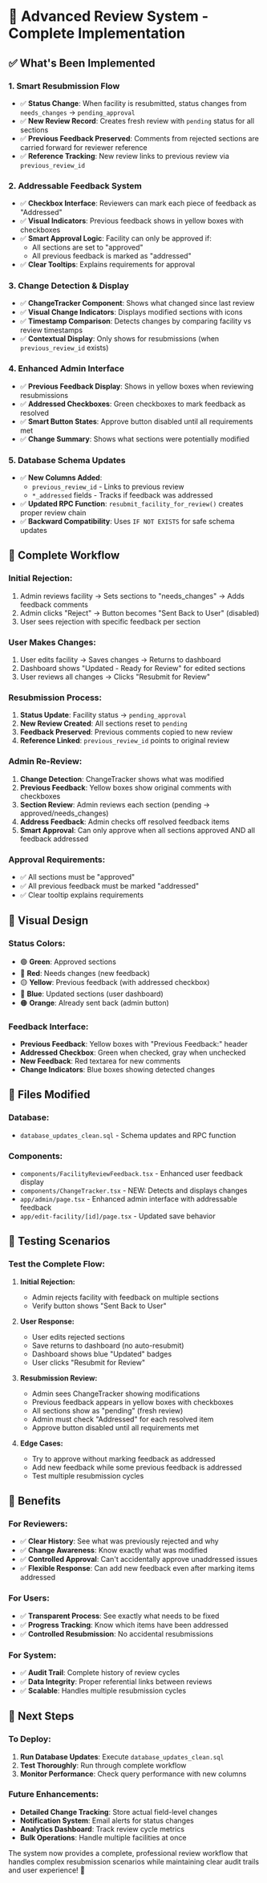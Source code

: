 # 🎯 Advanced Review System - Complete Implementation

## ✅ **What's Been Implemented**

### 1. **Smart Resubmission Flow**
- ✅ **Status Change**: When facility is resubmitted, status changes from `needs_changes` → `pending_approval`
- ✅ **New Review Record**: Creates fresh review with `pending` status for all sections
- ✅ **Previous Feedback Preserved**: Comments from rejected sections are carried forward for reviewer reference
- ✅ **Reference Tracking**: New review links to previous review via `previous_review_id`

### 2. **Addressable Feedback System**
- ✅ **Checkbox Interface**: Reviewers can mark each piece of feedback as "Addressed"
- ✅ **Visual Indicators**: Previous feedback shows in yellow boxes with checkboxes
- ✅ **Smart Approval Logic**: Facility can only be approved if:
  - All sections are set to "approved" 
  - All previous feedback is marked as "addressed"
- ✅ **Clear Tooltips**: Explains requirements for approval

### 3. **Change Detection & Display**
- ✅ **ChangeTracker Component**: Shows what changed since last review
- ✅ **Visual Change Indicators**: Displays modified sections with icons
- ✅ **Timestamp Comparison**: Detects changes by comparing facility vs review timestamps
- ✅ **Contextual Display**: Only shows for resubmissions (when `previous_review_id` exists)

### 4. **Enhanced Admin Interface**
- ✅ **Previous Feedback Display**: Shows in yellow boxes when reviewing resubmissions
- ✅ **Addressed Checkboxes**: Green checkboxes to mark feedback as resolved
- ✅ **Smart Button States**: Approve button disabled until all requirements met
- ✅ **Change Summary**: Shows what sections were potentially modified

### 5. **Database Schema Updates**
- ✅ **New Columns Added**:
  - `previous_review_id` - Links to previous review
  - `*_addressed` fields - Tracks if feedback was addressed
- ✅ **Updated RPC Function**: `resubmit_facility_for_review()` creates proper review chain
- ✅ **Backward Compatibility**: Uses `IF NOT EXISTS` for safe schema updates

## 🔄 **Complete Workflow**

### **Initial Rejection:**
1. Admin reviews facility → Sets sections to "needs_changes" → Adds feedback comments
2. Admin clicks "Reject" → Button becomes "Sent Back to User" (disabled)
3. User sees rejection with specific feedback per section

### **User Makes Changes:**
1. User edits facility → Saves changes → Returns to dashboard
2. Dashboard shows "Updated - Ready for Review" for edited sections
3. User reviews all changes → Clicks "Resubmit for Review"

### **Resubmission Process:**
1. **Status Update**: Facility status → `pending_approval`
2. **New Review Created**: All sections reset to `pending`
3. **Feedback Preserved**: Previous comments copied to new review
4. **Reference Linked**: `previous_review_id` points to original review

### **Admin Re-Review:**
1. **Change Detection**: ChangeTracker shows what was modified
2. **Previous Feedback**: Yellow boxes show original comments with checkboxes
3. **Section Review**: Admin reviews each section (pending → approved/needs_changes)
4. **Address Feedback**: Admin checks off resolved feedback items
5. **Smart Approval**: Can only approve when all sections approved AND all feedback addressed

### **Approval Requirements:**
- ✅ All sections must be "approved"
- ✅ All previous feedback must be marked "addressed"
- ✅ Clear tooltip explains requirements

## 🎨 **Visual Design**

### **Status Colors:**
- 🟢 **Green**: Approved sections
- 🔴 **Red**: Needs changes (new feedback)
- 🟡 **Yellow**: Previous feedback (with addressed checkbox)
- 🔵 **Blue**: Updated sections (user dashboard)
- 🟠 **Orange**: Already sent back (admin button)

### **Feedback Interface:**
- **Previous Feedback**: Yellow boxes with "Previous Feedback:" header
- **Addressed Checkbox**: Green when checked, gray when unchecked
- **New Feedback**: Red textarea for new comments
- **Change Indicators**: Blue boxes showing detected changes

## 📁 **Files Modified**

### **Database:**
- `database_updates_clean.sql` - Schema updates and RPC function

### **Components:**
- `components/FacilityReviewFeedback.tsx` - Enhanced user feedback display
- `components/ChangeTracker.tsx` - NEW: Detects and displays changes
- `app/admin/page.tsx` - Enhanced admin interface with addressable feedback
- `app/edit-facility/[id]/page.tsx` - Updated save behavior

## 🧪 **Testing Scenarios**

### **Test the Complete Flow:**

1. **Initial Rejection:**
   - Admin rejects facility with feedback on multiple sections
   - Verify button shows "Sent Back to User"

2. **User Response:**
   - User edits rejected sections
   - Save returns to dashboard (no auto-resubmit)
   - Dashboard shows blue "Updated" badges
   - User clicks "Resubmit for Review"

3. **Resubmission Review:**
   - Admin sees ChangeTracker showing modifications
   - Previous feedback appears in yellow boxes with checkboxes
   - All sections show as "pending" (fresh review)
   - Admin must check "Addressed" for each resolved item
   - Approve button disabled until all requirements met

4. **Edge Cases:**
   - Try to approve without marking feedback as addressed
   - Add new feedback while some previous feedback is addressed
   - Test multiple resubmission cycles

## 🚀 **Benefits**

### **For Reviewers:**
- ✅ **Clear History**: See what was previously rejected and why
- ✅ **Change Awareness**: Know exactly what was modified
- ✅ **Controlled Approval**: Can't accidentally approve unaddressed issues
- ✅ **Flexible Response**: Can add new feedback even after marking items addressed

### **For Users:**
- ✅ **Transparent Process**: See exactly what needs to be fixed
- ✅ **Progress Tracking**: Know which items have been addressed
- ✅ **Controlled Resubmission**: No accidental resubmissions

### **For System:**
- ✅ **Audit Trail**: Complete history of review cycles
- ✅ **Data Integrity**: Proper referential links between reviews
- ✅ **Scalable**: Handles multiple resubmission cycles

## 🔧 **Next Steps**

### **To Deploy:**
1. **Run Database Updates**: Execute `database_updates_clean.sql`
2. **Test Thoroughly**: Run through complete workflow
3. **Monitor Performance**: Check query performance with new columns

### **Future Enhancements:**
- **Detailed Change Tracking**: Store actual field-level changes
- **Notification System**: Email alerts for status changes
- **Analytics Dashboard**: Track review cycle metrics
- **Bulk Operations**: Handle multiple facilities at once

The system now provides a complete, professional review workflow that handles complex resubmission scenarios while maintaining clear audit trails and user experience! 🎉